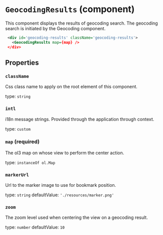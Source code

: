 `GeocodingResults` (component)
==============================

This component displays the results of geocoding search. The geocoding search is initiated by the Geocoding component.

```xml
 <div id='geocoding-results' className='geocoding-results'>
   <GeocodingResults map={map} />
 </div>
```

Properties
----------

### `className`

Css class name to apply on the root element of this component.

type: `string`


### `intl`

i18n message strings. Provided through the application through context.

type: `custom`


### `map` (required)

The ol3 map on whose view to perform the center action.

type: `instanceOf ol.Map`


### `markerUrl`

Url to the marker image to use for bookmark position.

type: `string`
defaultValue: `'./resources/marker.png'`


### `zoom`

The zoom level used when centering the view on a geocoding result.

type: `number`
defaultValue: `10`

